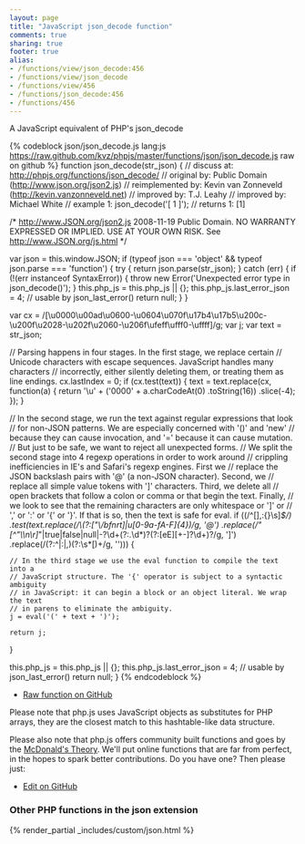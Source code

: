 ```yaml
---
layout: page
title: "JavaScript json_decode function"
comments: true
sharing: true
footer: true
alias:
- /functions/view/json_decode:456
- /functions/view/json_decode
- /functions/view/456
- /functions/json_decode:456
- /functions/456
---
```

<!-- Generated by Rakefile:build -->
A JavaScript equivalent of PHP's json_decode

{% codeblock json/json_decode.js lang:js https://raw.github.com/kvz/phpjs/master/functions/json/json_decode.js raw on github %}
function json_decode(str_json) {
  //       discuss at: http://phpjs.org/functions/json_decode/
  //      original by: Public Domain (http://www.json.org/json2.js)
  // reimplemented by: Kevin van Zonneveld (http://kevin.vanzonneveld.net)
  //      improved by: T.J. Leahy
  //      improved by: Michael White
  //        example 1: json_decode('[ 1 ]');
  //        returns 1: [1]

  /*
    http://www.JSON.org/json2.js
    2008-11-19
    Public Domain.
    NO WARRANTY EXPRESSED OR IMPLIED. USE AT YOUR OWN RISK.
    See http://www.JSON.org/js.html
  */

  var json = this.window.JSON;
  if (typeof json === 'object' && typeof json.parse === 'function') {
    try {
      return json.parse(str_json);
    } catch (err) {
      if (!(err instanceof SyntaxError)) {
        throw new Error('Unexpected error type in json_decode()');
      }
      this.php_js = this.php_js || {};
      this.php_js.last_error_json = 4; // usable by json_last_error()
      return null;
    }
  }

  var cx = /[\u0000\u00ad\u0600-\u0604\u070f\u17b4\u17b5\u200c-\u200f\u2028-\u202f\u2060-\u206f\ufeff\ufff0-\uffff]/g;
  var j;
  var text = str_json;

  // Parsing happens in four stages. In the first stage, we replace certain
  // Unicode characters with escape sequences. JavaScript handles many characters
  // incorrectly, either silently deleting them, or treating them as line endings.
  cx.lastIndex = 0;
  if (cx.test(text)) {
    text = text.replace(cx, function(a) {
      return '\\u' + ('0000' + a.charCodeAt(0)
        .toString(16))
        .slice(-4);
    });
  }

  // In the second stage, we run the text against regular expressions that look
  // for non-JSON patterns. We are especially concerned with '()' and 'new'
  // because they can cause invocation, and '=' because it can cause mutation.
  // But just to be safe, we want to reject all unexpected forms.
  // We split the second stage into 4 regexp operations in order to work around
  // crippling inefficiencies in IE's and Safari's regexp engines. First we
  // replace the JSON backslash pairs with '@' (a non-JSON character). Second, we
  // replace all simple value tokens with ']' characters. Third, we delete all
  // open brackets that follow a colon or comma or that begin the text. Finally,
  // we look to see that the remaining characters are only whitespace or ']' or
  // ',' or ':' or '{' or '}'. If that is so, then the text is safe for eval.
  if ((/^[\],:{}\s]*$/)
    .test(text.replace(/\\(?:["\\\/bfnrt]|u[0-9a-fA-F]{4})/g, '@')
      .replace(/"[^"\\\n\r]*"|true|false|null|-?\d+(?:\.\d*)?(?:[eE][+\-]?\d+)?/g, ']')
      .replace(/(?:^|:|,)(?:\s*\[)+/g, ''))) {

    // In the third stage we use the eval function to compile the text into a
    // JavaScript structure. The '{' operator is subject to a syntactic ambiguity
    // in JavaScript: it can begin a block or an object literal. We wrap the text
    // in parens to eliminate the ambiguity.
    j = eval('(' + text + ')');

    return j;
  }

  this.php_js = this.php_js || {};
  this.php_js.last_error_json = 4; // usable by json_last_error()
  return null;
}
{% endcodeblock %}

 - [Raw function on GitHub](https://github.com/kvz/phpjs/blob/master/functions/json/json_decode.js)

Please note that php.js uses JavaScript objects as substitutes for PHP arrays, they are 
the closest match to this hashtable-like data structure. 

Please also note that php.js offers community built functions and goes by the 
[McDonald's Theory](https://medium.com/what-i-learned-building/9216e1c9da7d). We'll put online 
functions that are far from perfect, in the hopes to spark better contributions. 
Do you have one? Then please just: 

 - [Edit on GitHub](https://github.com/kvz/phpjs/edit/master/functions/json/json_decode.js)


### Other PHP functions in the json extension
{% render_partial _includes/custom/json.html %}
